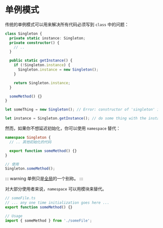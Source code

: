 # 单例模式

传统的单例模式可以用来解决所有代码必须写到 `class` 中的问题：

```ts
class Singleton {
  private static instance: Singleton;
  private constructor() {
    // ..
  }

  public static getInstance() {
    if (!Singleton.instance) {
      Singleton.instance = new Singleton();
    }

    return Singleton.instance;
  }

  someMethod() {}
}

let someThing = new Singleton(); // Error: constructor of 'singleton' is private

let instance = Singleton.getInstance(); // do some thing with the instance
```

然而，如果你不想延迟初始化，你可以使用 `namespace` 替代：

```ts
namespace Singleton {
  // .. 其他初始化的代码

  export function someMethod() {}
}

// 使用
Singleton.someMethod();
```

::: warning
单例只是[全局](https://stackoverflow.com/questions/137975/what-is-so-bad-about-singletons/142450#142450)的一个别称。
:::

对大部分使用者来说，`namespace` 可以用模块来替代。

```ts
// someFile.ts
// ... any one time initialization goes here ...
export function someMethod() {}

// Usage
import { someMethod } from './someFile';
```
